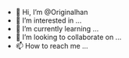 - 👋 Hi, I’m @Originalhan
- 👀 I’m interested in ...
- 🌱 I’m currently learning ...
- 💞️ I’m looking to collaborate on ...
- 📫 How to reach me ...

<!---
Originalhan/Originalhan is a ✨ special ✨ repository because its `README.md` (this file) appears on your GitHub profile.
You can click the Preview link to take a look at your changes.
--->
